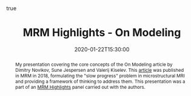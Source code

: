 ---
abstract: My presentation covering the core concepts of the On Modeling article by Dimitry Novikov, Sune Jespersen and Valerij Kiselev. This [article](https://pubmed.ncbi.nlm.nih.gov/29493816/) was published in MRM in 2018, formulating the "slow progress" problem in microstructural MRI and providing a framework of thinking to address them. This presentation was a part of an [MRM Highlights](https://blog.ismrm.org/category/highlights/) panel carried out with the authors. 
all_day: false
authors: []
date: "2020-01-22T15:30:00"
date_end: ""
event: MRM Highlights
event_url: https://blog.ismrm.org/category/highlights/
featured: false
image:
  caption: ""
  focal_point: Right
links:
location: Montreal, Canada
math: true
projects: []
publishDate: "2020-10-19T00:00:00Z"
slides: ""
summary: ""
tags: []
title: MRM Highlights - On Modeling
url_code: ""
url_pdf: "https://pubmed.ncbi.nlm.nih.gov/29493816/"
url_slides: "https://zenodo.org/record/4077495#.X44sj5NKhUI"
url_video: ""
---